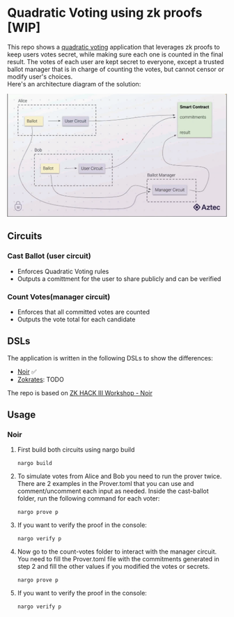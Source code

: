 # Quadratic Voting using zk proofs [WIP]

This repo shows a [quadratic voting](https://www.economist.com/interactive/2021/12/18/quadratic-voting) application that leverages zk proofs to keep users votes secret, while making sure each one is counted in the final result.
The votes of each user are kept secret to everyone, except a trusted ballot manager that is in charge of counting the votes, but cannot censor or modify user's choices.  
Here's an architecture diagram of the solution:

![architecture](./images/architecture.png)

## Circuits

### Cast Ballot (user circuit)

-   Enforces Quadratic Voting rules
-   Outputs a comittment for the user to share publicly and can be verified

### Count Votes(manager circuit)

-   Enforces that all committed votes are counted
-   Outputs the vote total for each candidate

## DSLs

The application is written in the following DSLs to show the differences:

-   [Noir](https://github.com/noir-lang/noir) :white_check_mark:
-   [Zokrates](https://github.com/Zokrates/ZoKrates): TODO

The repo is based on [ZK HACK III Workshop - Noir](https://www.youtube.com/watch?v=5CziMfChveY)

## Usage

### Noir

1. First build both circuits using nargo build

    ```
    nargo build
    ```

2. To simulate votes from Alice and Bob you need to run the prover twice. There are 2 examples in the Prover.toml that you can use and comment/uncomment each input as needed. Inside the cast-ballot folder, run the following command for each voter:
    ```
    nargo prove p
    ```
3. If you want to verify the proof in the console:
    ```
    nargo verify p
    ```
4. Now go to the count-votes folder to interact with the manager circuit. You need to fill the Prover.toml file with the commitments generated in step 2 and fill the other values if you modified the votes or secrets.
    ```
    nargo prove p
    ```
5. If you want to verify the proof in the console:
    ```
    nargo verify p
    ```
